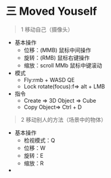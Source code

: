 # 三  Moved Youself

> 1 移动自己（摄像头）

* 基本操作
  * 位移：(MMB)   鼠标中间操作
  * 旋转：(RMB)    鼠标右键操作
  * 缩放：scroll MMb    鼠标中键滚动
* 模式
  * Fly:rmb + WASD QE
  * Lock rotate(focus):f=> alt + LMB
* 指令
  * Create => 3D Object => Cube
  * Copy Object=> Ctrl + D

> 2 移动别人的方法（场景中的物体）

* 基本操作
  * 检视模式：Q
  * 位移：W
  * 旋转：E
  * 缩放：R
* 


